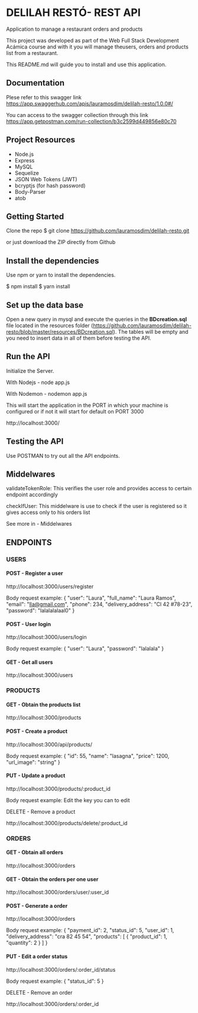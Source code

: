 # DELILAH RESTÓ- REST API

Application to manage a restaurant orders and products

This project was developed as part of the Web Full Stack Development Acámica course and with it you will manage theusers, orders and products list from a restaurant.

This README.md will guide you to install and use this application.

## Documentation

Plese refer to this swagger link https://app.swaggerhub.com/apis/lauramosdim/delilah-resto/1.0.0#/

You can access to the swagger collection through this link https://app.getpostman.com/run-collection/b3c2599d449856e80c70

## Project Resources

- Node.js
- Express
- MySQL
- Sequelize
- JSON Web Tokens (JWT)
- bcryptjs (for hash password)
- Body-Parser
- atob

## Getting Started
Clone the repo
$ git clone https://github.com/lauramosdim/delilah-resto.git

or just download the ZIP directly from Github

## Install the dependencies
Use npm or yarn to install the dependencies.

$ npm install
$ yarn install

## Set up the data base

Open a new query in mysql and execute the queries in the **BDcreation.sql** file located in the resources folder (https://github.com/lauramosdim/delilah-resto/blob/master/resources/BDcreation.sql). The tables will be empty and you need to insert data in all of them before testing the API.

## Run the API
Initialize the Server. 

With Nodejs - node app.js

With Nodemon - nodemon app.js

This will start the application in the PORT in which your machine is configured or if not it will start for default on PORT 3000

http://localhost:3000/

## Testing the API

Use POSTMAN to try out all the API endpoints.

## Middelwares

validateTokenRole: This verifies the user role and provides access to certain endpoint accordingly

checkIfUser: This middelware is use to check if the user is registered so it gives access only to his orders list 

See more in - Middelwares

## ENDPOINTS

### USERS

#### POST - Register a user

 http://localhost:3000/users/register

Body request example: {
  "user": "Laura",
  "full_name": "Laura Ramos",
  "email": "lla@gmail.com",
  "phone": 234,
  "delivery_address": "Cl 42 #78-23",
  "password": "lalalalalaal0"
}

#### POST - User login

 http://localhost:3000/users/login

Body request example: {
  "user": "Laura",
  "password": "lalalala"
}

#### GET - Get all users

 http://localhost:3000/users

### PRODUCTS

#### GET - Obtain the products list

http://localhost:3000/products

#### POST - Create a product

http://localhost:3000/api/products/

Body request example: {
  "id": 55,
  "name": "lasagna",
  "price": 1200,
  "url_image": "string"
}

#### PUT - Update a product

http://localhost:3000/products/:product_id

Body request example: Edit the key you can to edit

DELETE - Remove a product

http://localhost:3000/products/delete/:product_id

### ORDERS

#### GET - Obtain all orders

 http://localhost:3000/orders

#### GET - Obtain the orders per one user

  http://localhost:3000/orders/user/:user_id

#### POST - Generate a order

 http://localhost:3000/orders

Body request example: {
  "payment_id": 2,
  "status_id": 5,
  "user_id": 1,
  "delivery_address": "cra 82 45 54",
  "products": [
    {
      "product_id": 1,
      "quantity": 2
    }
  ]
}

#### PUT - Edit a order status

 http://localhost:3000/orders/:order_id/status

Body request example: {
  "status_id": 5
}

DELETE - Remove an order

 http://localhost:3000/orders/:order_id



